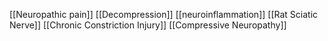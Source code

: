 [[Neuropathic pain]]
[[Decompression]]
[[neuroinflammation]]
[[Rat Sciatic Nerve]]
[[Chronic Constriction Injury]]
[[Compressive Neuropathy]]
